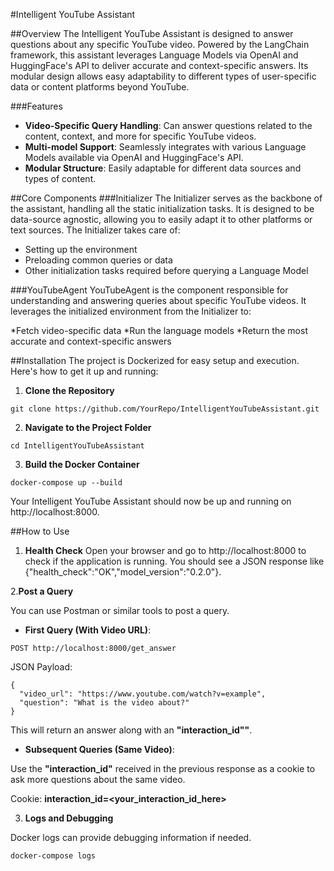 #Intelligent YouTube Assistant

##Overview
The Intelligent YouTube Assistant is designed to answer questions about any specific YouTube video. Powered by the LangChain framework, this assistant leverages Language Models via OpenAI and HuggingFace's API to deliver accurate and context-specific answers. Its modular design allows easy adaptability to different types of user-specific data or content platforms beyond YouTube.

###Features
- **Video-Specific Query Handling**: Can answer questions related to the content, context, and more for specific YouTube videos.
- **Multi-model Support**: Seamlessly integrates with various Language Models available via OpenAI and HuggingFace's API.
- **Modular Structure**: Easily adaptable for different data sources and types of content.

##Core Components
###Initializer
The Initializer serves as the backbone of the assistant, handling all the static initialization tasks. It is designed to be data-source agnostic, allowing you to easily adapt it to other platforms or text sources. The Initializer takes care of:

- Setting up the environment
- Preloading common queries or data
- Other initialization tasks required before querying a Language Model

###YouTubeAgent
YouTubeAgent is the component responsible for understanding and answering queries about specific YouTube videos. It leverages the initialized environment from the Initializer to:

*Fetch video-specific data
*Run the language models
*Return the most accurate and context-specific answers  

##Installation
The project is Dockerized for easy setup and execution. Here's how to get it up and running:

1. **Clone the Repository**

``git clone https://github.com/YourRepo/IntelligentYouTubeAssistant.git``

2. **Navigate to the Project Folder**

``cd IntelligentYouTubeAssistant``

3. **Build the Docker Container**

``docker-compose up --build``

Your Intelligent YouTube Assistant should now be up and running on http://localhost:8000.


##How to Use

1. **Health Check**
Open your browser and go to http://localhost:8000 to check if the application is running. You should see a JSON response like {"health_check":"OK","model_version":"0.2.0"}.

2.**Post a Query**

You can use Postman or similar tools to post a query.

- **First Query (With Video URL)**:

``POST http://localhost:8000/get_answer``

JSON Payload:
```
{
  "video_url": "https://www.youtube.com/watch?v=example",
  "question": "What is the video about?"
}
```

This will return an answer along with an **"interaction_id""**.

- **Subsequent Queries (Same Video)**:

Use the **"interaction_id"** received in the previous response as a cookie to ask more questions about the same video.

Cookie: **interaction_id=<your_interaction_id_here>**

3. **Logs and Debugging**

Docker logs can provide debugging information if needed.

``docker-compose logs``